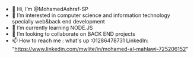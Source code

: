 - 👋 Hi, I’m @MohamedAshraf-SP
- 👀 I’m interested in computer science and information technology specially web&back end development 
- 🌱 I’m currently learning NODE.JS 
- 💞️ I’m looking to collaborate on BACK END projects
- 📫 How to reach me : what's up :01286478731
LinkedIn:   "https://www.linkedin.com/mwlite/in/mohamed-al-mahlawi-725206152"

<!---
MohamedAshraf-SP/MohamedAshraf-SP is a ✨ special ✨ repository because its `README.md` (this file) appears on your GitHub profile.
You can click the Preview link to take a look at your changes.
--->
